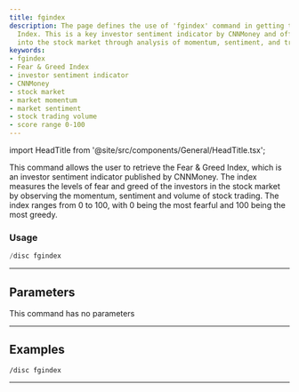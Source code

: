 ```yaml
---
title: fgindex
description: The page defines the use of 'fgindex' command in getting the Fear & Greed
  Index. This is a key investor sentiment indicator by CNNMoney and offers insights
  into the stock market through analysis of momentum, sentiment, and trading volume.
keywords:
- fgindex
- Fear & Greed Index
- investor sentiment indicator
- CNNMoney
- stock market
- market momentum
- market sentiment
- stock trading volume
- score range 0-100
---
```


import HeadTitle from '@site/src/components/General/HeadTitle.tsx';

<HeadTitle title="discovery: fgindex - Discord Reference | OpenBB Bot Docs" />

This command allows the user to retrieve the Fear & Greed Index, which is an investor sentiment indicator published by CNNMoney. The index measures the levels of fear and greed of the investors in the stock market by observing the momentum, sentiment and volume of stock trading. The index ranges from 0 to 100, with 0 being the most fearful and 100 being the most greedy.

### Usage

```python wordwrap
/disc fgindex
```

---

## Parameters

This command has no parameters



---

## Examples

```
/disc fgindex
```
---
